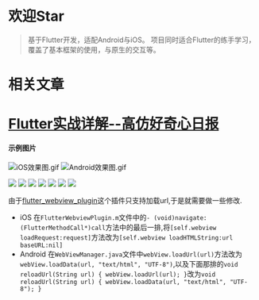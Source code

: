 # 欢迎Star

> 基于Flutter开发，适配Android与iOS。
项目同时适合Flutter的练手学习，覆盖了基本框架的使用，与原生的交互等。
# 相关文章
# [Flutter实战详解--高仿好奇心日报](https://juejin.im/post/5c31f7236fb9a04a04412d0b)
#### 示例图片

![iOS效果图.gif](https://upload-images.jianshu.io/upload_images/1220329-d9aeb90fc255749e.gif?imageMogr2/auto-orient/strip)
![Android效果图.gif](https://upload-images.jianshu.io/upload_images/1220329-e329ec185551c4e4.gif?imageMogr2/auto-orient/strip)

![](https://upload-images.jianshu.io/upload_images/1220329-6213761c70c25366.png?imageMogr2/auto-orient/strip%7CimageView2/2/w/1240)
![](https://upload-images.jianshu.io/upload_images/1220329-250c5c7b013e66b2.png?imageMogr2/auto-orient/strip%7CimageView2/2/w/1240)
![](https://upload-images.jianshu.io/upload_images/1220329-131273bb45b1b79d.png?imageMogr2/auto-orient/strip%7CimageView2/2/w/1240)
![](https://upload-images.jianshu.io/upload_images/1220329-712799e7e1f86f45.png?imageMogr2/auto-orient/strip%7CimageView2/2/w/1240)
![](https://upload-images.jianshu.io/upload_images/1220329-587d0c87efcfdf3e.png?imageMogr2/auto-orient/strip%7CimageView2/2/w/1240)
![](https://upload-images.jianshu.io/upload_images/1220329-138e45f5633e2d5c.png?imageMogr2/auto-orient/strip%7CimageView2/2/w/1240)
![](https://upload-images.jianshu.io/upload_images/1220329-53cae7d88c690973.png?imageMogr2/auto-orient/strip%7CimageView2/2/w/1240)



由于[flutter_webview_plugin](https://pub.dartlang.org/packages/flutter_webview_plugin)这个插件只支持加载url,于是就需要做一些修改.

*   iOS
    在`FlutterWebviewPlugin.m`文件中的`- (void)navigate:(FlutterMethodCall*)call`方法中的最后一排,将`[self.webview loadRequest:request]`方法改为`[self.webview loadHTMLString:url baseURL:nil]`
*   Android
    在`WebViewManager.java`文件中`webView.loadUrl(url)`方法改为`webView.loadData(url, "text/html", "UTF-8")`,以及下面那排的`void reloadUrl(String url) { webView.loadUrl(url); }`改为`void reloadUrl(String url) { webView.loadData(url, "text/html", "UTF-8"); }`


